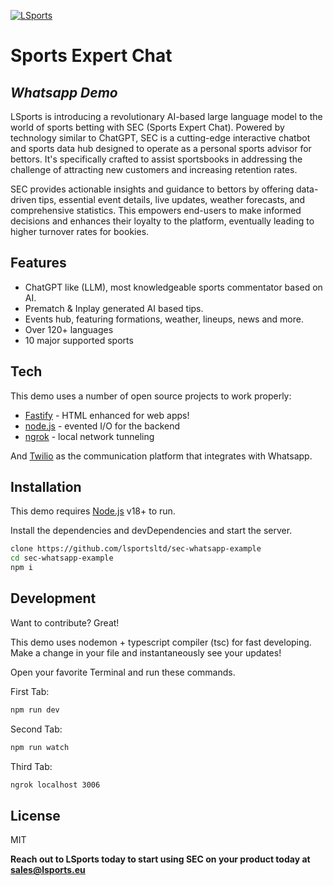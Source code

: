 [![LSports](https://cdn-assets-eu.frontify.com/s3/frontify-enterprise-files-eu/eyJwYXRoIjoiYXdlc29tZS10bHZcL2ZpbGVcL0p3S3dweU5Ub2pDQld3d3l5YTdkLnBuZyJ9:awesome-tlv:s5wJjkZJhYz_mhMs6SmsJeoRZWoxuvrOPGrNMUQP1tU?width=2400)](https://www.lsports.eu)
# Sports Expert Chat
## _Whatsapp Demo_

LSports is introducing a revolutionary AI-based large language model to the world of sports betting with SEC (Sports Expert Chat). Powered by technology similar to ChatGPT, SEC is a cutting-edge interactive chatbot and sports data hub designed to operate as a personal sports advisor for bettors. It's specifically crafted to assist sportsbooks in addressing the challenge of attracting new customers and increasing retention rates.

SEC provides actionable insights and guidance to bettors by offering data-driven tips, essential event details, live updates, weather forecasts, and comprehensive statistics. This empowers end-users to make informed decisions and enhances their loyalty to the platform, eventually leading to higher turnover rates for bookies.

## Features

- ChatGPT like (LLM), most knowledgeable sports commentator based on AI.
- Prematch & Inplay generated AI based tips.
- Events hub, featuring formations, weather, lineups, news and more.
- Over 120+ languages
- 10 major supported sports

## Tech

This demo uses a number of open source projects to work properly:

- [Fastify] - HTML enhanced for web apps!
- [node.js] - evented I/O for the backend
- [ngrok] - local network tunneling

And [Twilio](https://twilio.com) as the communication platform that integrates with Whatsapp.

## Installation

This demo requires [Node.js](https://nodejs.org/) v18+ to run.

Install the dependencies and devDependencies and start the server.

```bash
clone https://github.com/lsportsltd/sec-whatsapp-example
cd sec-whatsapp-example
npm i
```

## Development

Want to contribute? Great!

This demo uses nodemon + typescript compiler (tsc) for fast developing.
Make a change in your file and instantaneously see your updates!

Open your favorite Terminal and run these commands.

First Tab:

```bash
npm run dev
```

Second Tab:

```bash
npm run watch
```

Third Tab:

```bash
ngrok localhost 3006
```

## License

MIT

**Reach out to LSports today to start using SEC on your product today at sales@lsports.eu**

[//]: # (These are reference links used in the body of this note and get stripped out when the markdown processor does its job. There is no need to format nicely because it shouldn't be seen. Thanks SO - http://stackoverflow.com/questions/4823468/store-comments-in-markdown-syntax)

   [Fastify]: <https://github.com/fastify/fastify>
   [node.js]: <http://nodejs.org>
   [Twilio]: <https://twilio.com>
   [ngrok]: <https://ngrok.com>
